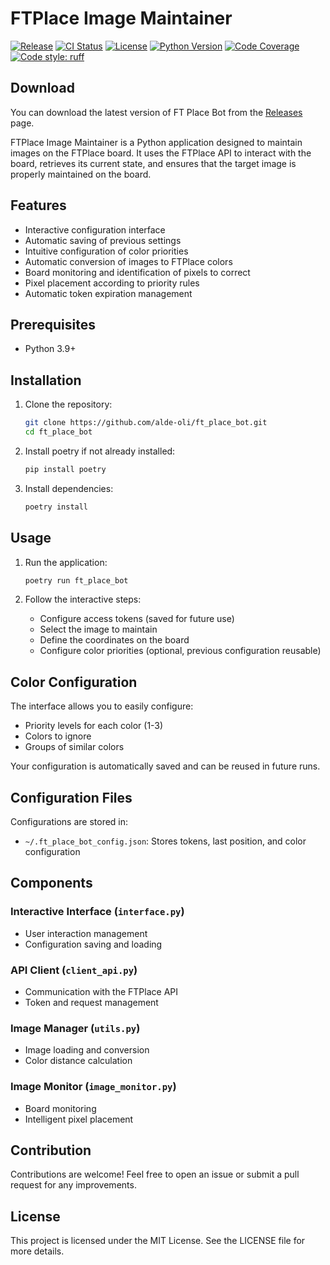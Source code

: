# FTPlace Image Maintainer

[![Release](https://img.shields.io/github/v/release/alde-oli/ft_place_bot?include_prereleases&style=flat-square)](https://github.com/alde-oli/ft_place_bot/releases)
[![CI Status](https://img.shields.io/github/actions/workflow/status/alde-oli/ft_place_bot/ci.yml?branch=main&style=flat-square)](https://github.com/alde-oli/ft_place_bot/actions)
[![License](https://img.shields.io/github/license/alde-oli/ft_place_bot?style=flat-square)](LICENSE)
[![Python Version](https://img.shields.io/badge/python-3.9%2B-blue?style=flat-square)](pyproject.toml)
[![Code Coverage](https://img.shields.io/codecov/c/github/alde-oli/ft_place_bot?style=flat-square)](https://codecov.io/gh/alde-oli/ft_place_bot)
[![Code style: ruff](https://img.shields.io/badge/code%20style-ruff-000000.svg?style=flat-square)](https://github.com/astral-sh/ruff)

## Download

You can download the latest version of FT Place Bot from the [Releases](https://github.com/alde-oli/ft_place_bot/releases) page.

FTPlace Image Maintainer is a Python application designed to maintain images on the FTPlace board. It uses the FTPlace API to interact with the board, retrieves its current state, and ensures that the target image is properly maintained on the board.

## Features

- Interactive configuration interface
- Automatic saving of previous settings
- Intuitive configuration of color priorities
- Automatic conversion of images to FTPlace colors
- Board monitoring and identification of pixels to correct
- Pixel placement according to priority rules
- Automatic token expiration management

## Prerequisites

- Python 3.9+

## Installation

1. Clone the repository:
    ```sh
    git clone https://github.com/alde-oli/ft_place_bot.git
    cd ft_place_bot
    ```

2. Install poetry if not already installed:
    ```sh
    pip install poetry
    ```

3. Install dependencies:
    ```sh
    poetry install
    ```

## Usage

1. Run the application:
    ```sh
    poetry run ft_place_bot
    ```

2. Follow the interactive steps:
   - Configure access tokens (saved for future use)
   - Select the image to maintain
   - Define the coordinates on the board
   - Configure color priorities (optional, previous configuration reusable)

## Color Configuration

The interface allows you to easily configure:

- Priority levels for each color (1-3)
- Colors to ignore
- Groups of similar colors

Your configuration is automatically saved and can be reused in future runs.

## Configuration Files

Configurations are stored in:
- `~/.ft_place_bot_config.json`: Stores tokens, last position, and color configuration

## Components

### Interactive Interface (`interface.py`)
- User interaction management
- Configuration saving and loading

### API Client (`client_api.py`)
- Communication with the FTPlace API
- Token and request management

### Image Manager (`utils.py`)
- Image loading and conversion
- Color distance calculation

### Image Monitor (`image_monitor.py`)
- Board monitoring
- Intelligent pixel placement

## Contribution

Contributions are welcome! Feel free to open an issue or submit a pull request for any improvements.

## License

This project is licensed under the MIT License. See the LICENSE file for more details.
